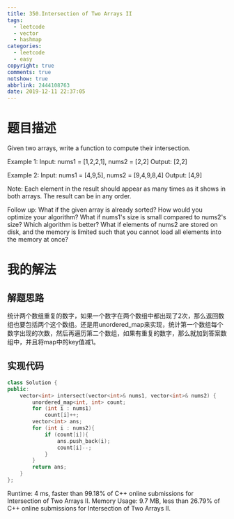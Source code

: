 ```yaml
---
title: 350.Intersection of Two Arrays II
tags:
  - leetcode
  - vector
  - hashmap
categories:
  - leetcode
  - easy
copyright: true
comments: true
notshow: true
abbrlink: 2444108763
date: 2019-12-11 22:37:05
---
```

# 题目描述
Given two arrays, write a function to compute their intersection.

Example 1:
Input: nums1 = [1,2,2,1], nums2 = [2,2]
Output: [2,2]

Example 2:
Input: nums1 = [4,9,5], nums2 = [9,4,9,8,4]
Output: [4,9]

Note:
Each element in the result should appear as many times as it shows in both arrays.
The result can be in any order.

Follow up:
What if the given array is already sorted? How would you optimize your algorithm?
What if nums1's size is small compared to nums2's size? Which algorithm is better?
What if elements of nums2 are stored on disk, and the memory is limited such that you cannot load all elements into the memory at once?
# 我的解法
## 解题思路
统计两个数组重复的数字，如果一个数字在两个数组中都出现了2次，那么返回数组也要包括两个这个数组。还是用unordered_map来实现，统计第一个数组每个数字出现的次数，然后再遍历第二个数组，如果有重复的数字，那么就加到答案数组中，并且将map中的key值减1。
## 实现代码
```C++
class Solution {
public:
    vector<int> intersect(vector<int>& nums1, vector<int>& nums2) {
        unordered_map<int, int> count;
        for (int i : nums1)
            count[i]++;
        vector<int> ans;
        for (int i : nums2){
            if (count[i]){
                ans.push_back(i);
                count[i]--;
            }
        }
        return ans;
    }
};
```
Runtime: 4 ms, faster than 99.18% of C++ online submissions for Intersection of Two Arrays II.
Memory Usage: 9.7 MB, less than 26.79% of C++ online submissions for Intersection of Two Arrays II.
